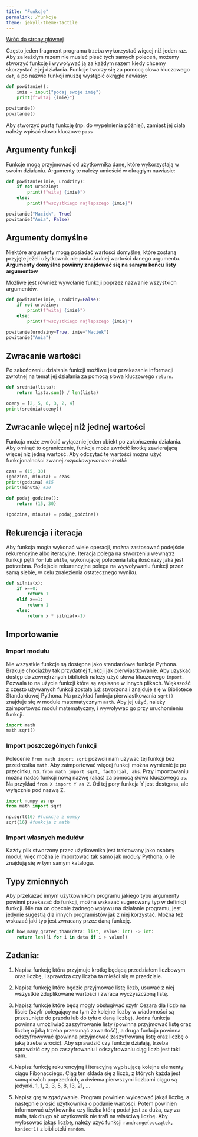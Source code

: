 ```yaml
---
title: "Funkcje"
permalink: /funkcje
theme: jekyll-theme-tactile
---
```


[Wróć do strony głównej](index.md)

Często jeden fragment programu trzeba wykorzystać więcej niż jeden raz. Aby za każdym razem nie musieć pisać tych samych poleceń, możemy stworzyć funkcję i wywoływać ją za każdym razem kiedy chcemy skorzystać z jej działania. Funkcje tworzy się za pomocą słowa kluczowego `def`, a po nazwie funkcji muszą wystąpić okrągłe nawiasy:

```python
def powitanie():
    imie = input("podaj swoje imię")
    print(f"witaj {imie}")

powitanie()
powitanie()
```

Aby stworzyć pustą funkcję (np. do wypełnienia później), zamiast jej ciała należy wpisać słowo kluczowe `pass`

## Argumenty funkcji
Funkcje mogą przyjmować od użytkownika dane, które wykorzystają w swoim działaniu. Argumenty te należy umieścić w okrągłym nawiasie:

```python
def powitanie(imie, urodziny):
    if not urodziny:
        print(f"witaj {imie}")
    else:
        print(f"wszystkiego najlepszego {imie}")

powitanie("Maciek", True)
powitanie("Ania", False)
```

## Argumenty domyślne
Niektóre argumenty mogą posiadać wartości domyślne, które zostaną przyjęte jeżeli użytkownik nie poda żadnej wartości danego argumentu.
**Argumenty domyślne powinny znajdować się na samym końcu listy argumentów**

Możliwe jest również wywołanie funkcji poprzez nazwanie wszystkich argumentów.

```python
def powitanie(imie, urodziny=False):
    if not urodziny:
        print(f"witaj {imie}")
    else:
        print(f"wszystkiego najlepszego {imie}")

powitanie(urodziny=True, imie="Maciek")
powitanie("Ania")
```

## Zwracanie wartości
Po zakończeniu działania funkcji możliwe jest przekazanie informacji zwrotnej na temat jej działania za pomocą słowa kluczowego `return`.

```python
def srednia(lista):
    return lista.sum() / len(lista)

oceny = [2, 5, 6, 3, 2, 4]
print(srednia(oceny))
```

## Zwracanie więcej niż jednej wartości
Funkcja może zwrócić wyłącznie jeden obiekt po zakończeniu działania. Aby ominąć to ograniczenie, funkcja może zwrócić krotkę zawierającą więcej niż jedną wartość. Aby odczytać te wartości można użyć funkcjonalności zwanej *rozpakowywaniem krotki*:

```python
czas = (15, 30)
(godzina, minuta) = czas
print(godzina) #15
print(minuta) #30
```


```python
def podaj godzine():
    return (15, 30)

(godzina, minuta) = podaj_godzine()
```

## Rekurencja i iteracja
Aby funkcja mogła wykonać wiele operacji, można zastosować podejście rekurencyjne albo iteracyjne. Iteracja polega na stworzeniu wewnątrz funkcji pętli `for` lub `while`, wykonującej polecenia taką ilość razy jaka jest potrzebna. Podejście rekurencyjne polega na wywoływaniu funkcji przez samą siebie, w celu znalezienia ostatecznego wyniku.

```python
def silnia(x):
    if x==0:
        return 1
    elif x==1:
        return 1
    else:
        return x * silnia(x-1)
```

## Importowanie
### Import modułu
Nie wszystkie funkcje są dostępne jako standardowe funkcje Pythona. Brakuje chociażby tak przydatnej funkcji jak pierwiastkowanie. Aby uzyskać dostęp do zewnętrznych bibliotek należy użyć słowa kluczowego `import`. Pozwala to na użycie funkcji które są zapisane w innych plikach. Większość z często używanych funkcji została już stworzona i znajduje się w Bibliotece Standardowej Pythona. Na przykład funkcja pierwiastkowania `sqrt()` znajduje się w module matematycznym `math`. Aby jej użyć, należy zaimportować moduł matematyczny, i wywoływać go przy uruchomieniu funkcji.

```python
import math
math.sqrt()
```

### Import poszczególnych funkcji
Polecenie `from math import sqrt` pozwoli nam używać tej funkcji bez przedrostka `math`. Aby zaimportować więcej funkcji można wymienić je po przecinku, np. `from math import sqrt, factorial, abs`. Przy importowaniu można nadać funkcji nową nazwę (alias) za pomocą słowa kluczowego `as`. Na przykład `from X import Y as Z`. Od tej pory funkcja Y jest dostępna, ale wyłącznie pod nazwą Z.

```python
import numpy as np
from math import sqrt

np.sqrt(16) #funkcja z numpy
sqrt(16) #funkcja z math
```

### Import własnych modułów
Każdy plik stworzony przez użytkownika jest  traktowany jako osobny moduł, więc można je importować tak samo jak moduły Pythona, o ile znajdują się w tym samym katalogu.

## Typy zmiennych
Aby przekazać innym użytkownikom programu jakiego typu argumenty powinni przekazać do funkcji, można wskazać sugerowany typ w definicji funkcji. Nie ma on obecnie żadnego wpływu na działanie programu, jest jedynie sugestią dla innych programistów jak z niej korzystać. Można też wskazać jaki typ jest zwracany przez daną funkcję.

```python
def how_many_grater_than(data: list, value: int) -> int:
    return len([i for i in data if i > value])
```

## Zadania:
1. Napisz funkcję która przyjmuje krotkę będącą przedziałem liczbowym oraz liczbę, i sprawdza czy liczba ta mieści się w przedziale.

2. Napisz funkcję które będzie przyjmować listę liczb, usuwać z niej wszystkie zduplikowane wartości i zwraca wyczyszczoną listę.

3. Napisz funkcje które będą mogły obsługiwać szyfr Cezara dla liczb na liście (szyfr polegający na tym że kolejne liczby w wiadomości są przesunięte do przodu lub do tyłu o daną liczbę). Jedna funkcja powinna umożliwiać zaszyfrowanie listy (powinna przyjmować listę oraz liczbę o jaką trzeba przesunąć zawartość), a druga funkcja powinna odszyfrowywać (powinna przyjmować zaszyfrowaną listę oraz liczbę o jaką trzeba wrócić).
Aby sprawdzić czy funkcje działają, trzeba sprawdzić czy po zaszyfrowaniu i odszyfrowaniu ciąg liczb jest taki sam.

4. Napisz funkcję rekurencyjną i iteracyjną wypisującą kolejne elementy ciągu Fibonacciego. Ciąg ten składa się z liczb, z których każda jest sumą dwóch poprzednich, a dwiema pierwszymi liczbami ciągu są jedynki.
1, 1, 2, 3, 5, 8, 13, 21, ...

5. Napisz grę w zgadywanie. Program powinien wylosować jakąś liczbę, a następnie prosić użytkownika o podanie wartości. Potem powinien informować użytkownika czy liczba którą podał jest za duża, czy za mała, tak długo aż użytkownik nie trafi na właściwą liczbę. Aby wylosować jakąś liczbę, należy użyć funkcji `randrange(początek, koniec+1)` z biblioteki `random`.
